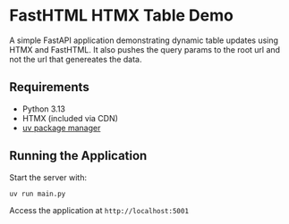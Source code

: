 # FastHTML HTMX Table Demo

A simple FastAPI application demonstrating dynamic table updates using HTMX and FastHTML.
It also pushes the query params to the root url and not the url that genereates the data.

## Requirements

-   Python 3.13
-   HTMX (included via CDN)
-   [uv package manager](https://github.com/astral-sh/uv)

## Running the Application

Start the server with:

```bash
uv run main.py
```

Access the application at `http://localhost:5001`
